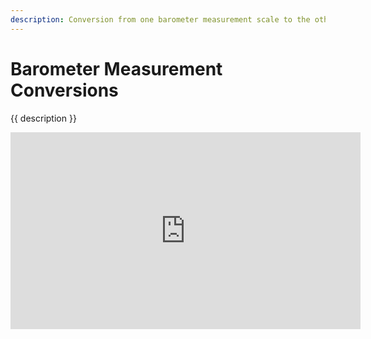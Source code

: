 ```yaml
---
description: Conversion from one barometer measurement scale to the others
---
```

# Barometer Measurement Conversions
<p> {{ description }} </p>
<iframe width="560" height="315" src="https://www.youtube.com/embed/vWuMM30d0p4" title="YouTube video player" frameborder="0" allow="accelerometer; autoplay; clipboard-write; encrypted-media; gyroscope; picture-in-picture" allowfullscreen></iframe>

